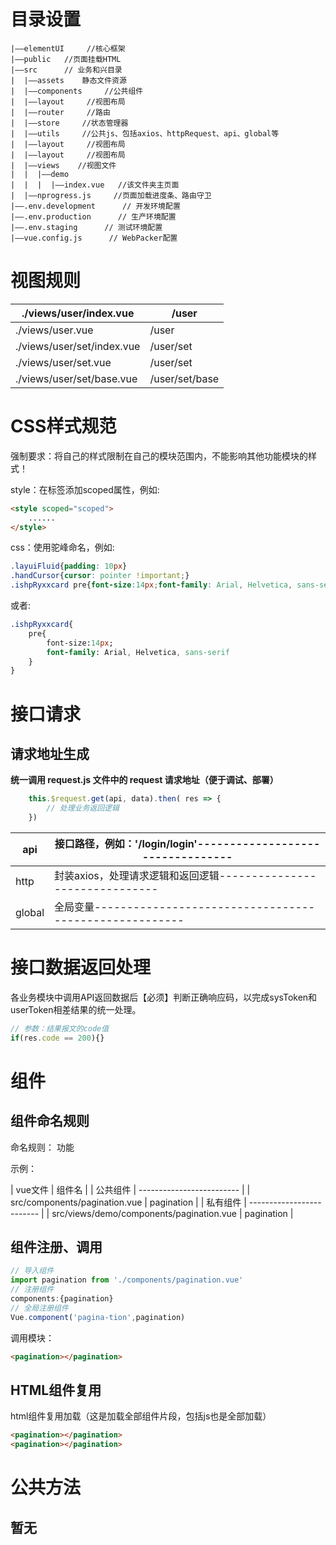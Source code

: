# 目录设置

~~~
|——elementUI     //核心框架
|——public	//页面挂载HTML
|——src      // 业务和兴目录
|  |——assets    静态文件资源
|  |——components     //公共组件
|  |——layout     //视图布局
|  |——router     //路由
|  |——store     //状态管理器
|  |——utils     //公共js、包括axios、httpRequest、api、global等
|  |——layout     //视图布局
|  |——layout     //视图布局
|  |——views    //视图文件
|  |  |——demo
|  |  |  |——index.vue   //该文件夹主页面
|  |——nprogress.js     //页面加载进度条、路由守卫
|——.env.development      // 开发环境配置
|——.env.production      // 生产环境配置
|——.env.staging      // 测试环境配置
|——vue.config.js      // WebPacker配置
~~~



# 视图规则

| ./views/user/index.vue     | /user          |
| -------------------------- | -------------- |
| ./views/user.vue           | /user          |
| ./views/user/set/index.vue | /user/set      |
| ./views/user/set.vue       | /user/set      |
| ./views/user/set/base.vue  | /user/set/base |



# CSS样式规范

强制要求：将自己的样式限制在自己的模块范围内，不能影响其他功能模块的样式！

style：在标签添加scoped属性，例如:

```html
<style scoped="scoped">
    ......
</style>
```

css：使用驼峰命名，例如:

```css
.layuiFluid{padding: 10px}
.handCursor{cursor: pointer !important;}
.ishpRyxxcard pre{font-size:14px;font-family: Arial, Helvetica, sans-serif}
```

或者:
```sass
.ishpRyxxcard{
	pre{
		font-size:14px;
		font-family: Arial, Helvetica, sans-serif
	}
}
```



# 接口请求

## 请求地址生成

**统一调用 request.js 文件中的 request 请求地址（便于调试、部署）**

```javascript
	this.$request.get(api, data).then( res => {
		// 处理业务返回逻辑
	})
```

| api           | 接口路径，例如：'/login/login'---------------------------------|
| ------------- | -------------------------------------------------------------|
| http          | 封装axios，处理请求逻辑和返回逻辑-------------------------------|
| global        | 全局变量------------------------------------------------------|




# 接口数据返回处理

各业务模块中调用API返回数据后【必须】判断正确响应码，以完成sysToken和userToken相差结果的统一处理。

```javascript
// 参数：结果报文的code值
if(res.code == 200){}
```


# 组件

## 组件命名规则

命名规则： 功能

示例：

| vue文件                                            | 组件名                    |
| 公共组件                                           | ------------------------- |
| src/components/pagination.vue                     | pagination                |
| 私有组件                                           | ------------------------- |
| src/views/demo/components/pagination.vue          | pagination                |


## 组件注册、调用

```javascript
// 导入组件
import pagination from './components/pagination.vue'
// 注册组件
components:{pagination}
// 全局注册组件
Vue.component('pagina-tion',pagination)
```
调用模块：
```html
<pagination></pagination>
```



## HTML组件复用

html组件复用加载（这是加载全部组件片段，包括js也是全部加载）

```html
<pagination></pagination>
<pagination></pagination>
```



# 公共方法

## 暂无


